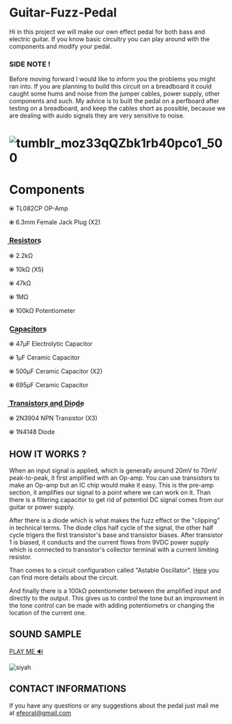  # Guitar-Fuzz-Pedal
Hi in this project we will make our own effect pedal for both bass and electric guitar. If you know basic circuitry you can play around with the components and modify your pedal.


### **SIDE NOTE !** 
Before moving forward I would like to inform you the problems you might ran into. If you are planning to build this circuit on a breadboard it could caught some hums and noise from the jumper cables, power supply, other components and such. My advice is to built the pedal on a perfboard after testing on a breadboard, and keep the cables short as possible, because we are dealing with auido signals they are very sensitive to noise.


# ![tumblr_moz33qQZbk1rb40pco1_500](https://user-images.githubusercontent.com/88151522/140549379-20ec19a7-656e-47d0-a674-833537668868.gif) 
 
 



# Components

⦿ TL082CP OP-Amp

⦿ 6.3mm Female Jack Plug (X2)
### R͟e͟s͟i͟s͟t͟o͟r͟s͟
⦿ 2.2kΩ

⦿ 10kΩ (X5)

⦿ 47kΩ

⦿ 1MΩ

⦿ 100kΩ Potentiometer
### C͟a͟p͟a͟c͟i͟t͟o͟r͟s͟

⦿ 47µF Electrolytic Capacitor

⦿ 1µF Ceramic Capacitor

⦿ 500µF Ceramic Capacitor (X2) 

⦿ 695µF Ceramic Capacitor

### T͟r͟a͟n͟s͟i͟s͟t͟o͟r͟s͟ a͟n͟d͟ D͟i͟o͟d͟e͟
⦿ 2N3904 NPN Transistor (X3)

⦿ 1N4148 Diode


## HOW IT WORKS ?

When an input signal is applied, which is generally around 20mV to 70mV peak-to-peak, it first amplified with an Op-amp. You can use transistors to make an Op-amp but an IC chip would make it easy. This is the pre-amp section, it amplifies our signal to a point where we can work on it. Than there is a filtering capacitor to get rid of potentiol DC signal comes from our guitar or power supply. 

After there is a diode which is what makes the fuzz effect or the "clipping" in technical terms. The diode clips half cycle of the signal, the other half cycle trigers the first transistor's base and transistor biases. After transistor 1 is biased, it conducts and the current flows from 9VDC power supply which is connected to transistor's collector terminal with a current limiting resistor. 

Than comes to a circuit configuration called "Astable Oscillator". [Here](https://www.electronics-tutorials.ws/waveforms/astable.html) you can find more details about the circuit. 

And finally there is a 100kΩ potentiometer between the amplified input and directly to the output. This gives us to control the tone but an improvment in the tone control can be made with adding potentiometrs or changing the location of the current one.


## SOUND SAMPLE

[PLAY ME 🔊](https://drive.google.com/file/d/1Uqip_gwYu2IV7IQHH9KoIrQLA92Qiu3O/view?usp=sharing)




![siyah](https://user-images.githubusercontent.com/88151522/140613144-f5aaffcb-3181-45e8-aebc-bd96dc6349b8.gif)



## CONTACT INFORMATIONS

If you have any questions or any suggestions about the pedal just mail me at efeoral@gmail.com
